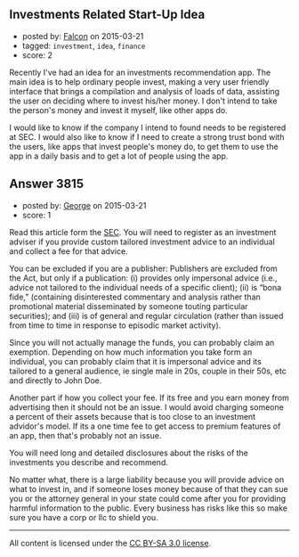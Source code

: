 ## Investments Related Start-Up Idea

- posted by: [Falcon](https://stackexchange.com/users/4461896/falcon) on 2015-03-21
- tagged: `investment`, `idea`, `finance`
- score: 2

<p>Recently I've had an idea for an investments recommendation app. The main idea is to help ordinary people invest, making a very user friendly interface that brings a compilation and analysis of loads of data, assisting the user on deciding where to invest his/her money. I don't intend to take the person's money and invest it myself, like other apps do. </p>

<p>I would like to know if the company I intend to found needs to be registered at SEC. I would also like to know if I need to create a strong trust bond with the users, like apps that invest people's money do, to get them to use the app in a daily basis and  to get a lot of people using the app.</p>



## Answer 3815

- posted by: [George](https://stackexchange.com/users/3516499/george) on 2015-03-21
- score: 1

<p>Read this article form the <a href="http://www.sec.gov/about/offices/oia/oia_investman/rplaze-042012.pdf" rel="nofollow">SEC</a>.  You will need to register as an investment adviser if you provide custom tailored investment advice to an individual and collect a fee for that advice.</p>

<p>You can be excluded if you are a publisher:
Publishers are excluded from the Act, but only if a publication:
(i) provides only impersonal advice (i.e., advice not tailored to the individual needs of a specific client); (ii) is “bona fide,” (containing disinterested commentary and analysis rather than promotional material disseminated by someone touting particular securities); and (iii) is of general and regular circulation (rather than issued from time to time in response to episodic market activity).</p>

<p>Since you will not actually manage the funds, you can probably claim an exemption.  Depending on how much information you take form an individual, you can probably claim that it is impersonal advice and its tailored to a general audience, ie single male in 20s, couple in their 50s, etc and directly to John Doe.</p>

<p>Another part if how you collect your fee.  If its free and you earn money from advertising then it should not be an issue.  I would avoid charging someone a percent of their assets because that is too close to an investment advidor's model.  If its a one time fee to get access to premium features of an app, then that's probably not an issue.</p>

<p>You will need long and detailed disclosures about the risks of the investments you describe and recommend.</p>

<p>No matter what, there is a large liability because you will provide advice on what to invest in, and if someone loses money because of that they can sue you or the attorney general in your state could come after you for providing harmful information to the public.  Every business has risks like this so make sure you have a corp or llc to shield you. </p>




---

All content is licensed under the [CC BY-SA 3.0 license](https://creativecommons.org/licenses/by-sa/3.0/).
